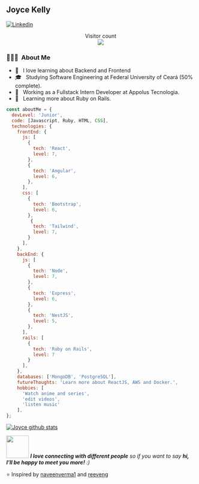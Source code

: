 ## Joyce Kelly
[![Linkedin](https://img.shields.io/badge/-LinkedIn-222222?style=flat-square&logo=Linkedin&logoColor=white&link=https://www.linkedin.com/in/joyce-kelly-3985951a3/)](https://www.linkedin.com/in/joyce-silva-3985951a3/)

<p align="center"> 
  Visitor count<br>
  <img src="https://profile-counter.glitch.me/JoyceKell/count.svg" />
</p>

<h3> 👨🏻‍💻 &nbsp;About Me </h3>

- 💖 &nbsp; I love learning about Backend and Frontend
- 🎓 &nbsp; Studying Software Engineering at Federal University of Ceará (50% complete).
- 💼 &nbsp; Working as a Fullstack Intern Developer at Appolus Tecnologia.
- 🌱 &nbsp; Learning more about Ruby on Rails.

```javascript
const aboutMe = {
  devLevel: 'Junior',
  code: [Javascript, Ruby, HTML, CSS],
  technologies: {
    frontEnd: {
      js: [
        {
          tech: 'React',
          level: 7,
        },
        {
          tech: 'Angular',
          level: 6,
        },
      ],
      css: [
        {
          tech: 'Bootstrap',
          level: 6,
        },
         {
          tech: 'Tailwind',
          level: 7,
        }
      ],
    },
    backEnd: {
      js: [
        {
          tech: 'Node',
          level: 7,
        },
        {
          tech: 'Express',
          level: 6,
        },
        {
          tech: 'NestJS',
          level: 5,
        },
      ],
      rails: [
        {
          tech: 'Ruby on Rails', 
          level: 7
        }
      ],
    },
    databases: ['MongoDB', 'PostgreSQL'],
    futureThoughts: 'Learn more about ReactJS, AWS and Docker.',
    hobbies: [
      'Watch anime and series',
      'edit videos',
      'listen music'
    ],
};
```

[![Joyce github stats](https://github-readme-stats.vercel.app/api?username=JoyceKell&show_icons=true&theme=merko&hide=["contribs","issues"])](https://github.com/JoyceKell)

<img src="https://media.giphy.com/media/LnQjpWaON8nhr21vNW/giphy.gif" width="60"> <em><b>I love connecting with different people</b> so if you want to say <b>hi, I'll be happy to meet you more!</b> :)</em>

⭐️ Inspired by [naveenverma1](https://github.com/naveenverma1) and [reeveng](https://github.com/reeveng)
